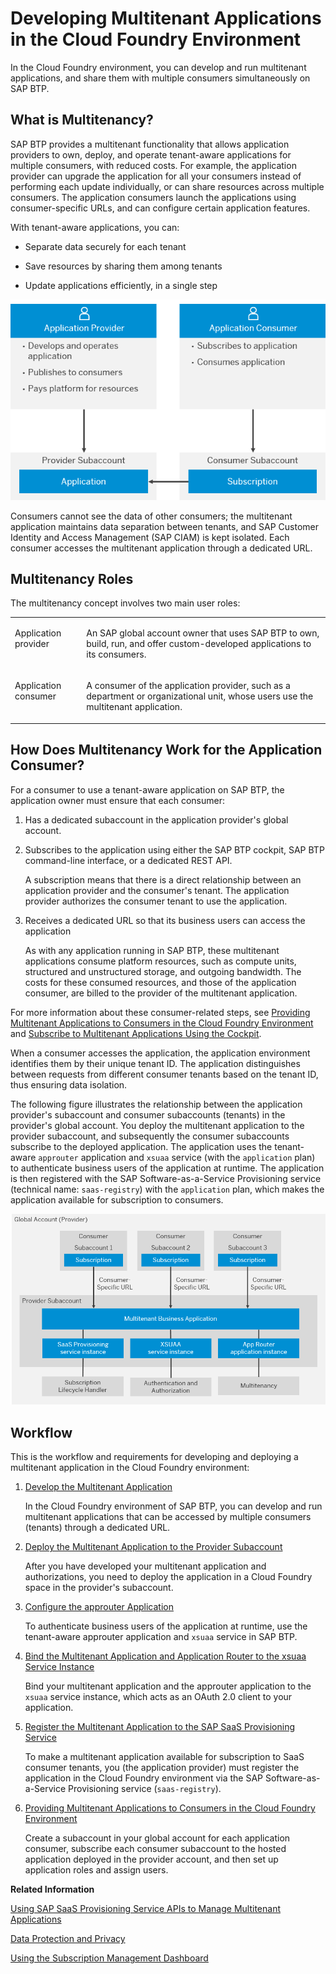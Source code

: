 <!-- loio5e8a2b74e4f2442b8257c850ed912f48 -->

# Developing Multitenant Applications in the Cloud Foundry Environment

 In the Cloud Foundry environment, you can develop and run multitenant applications, and share them with multiple consumers simultaneously on SAP BTP. 



<a name="loio5e8a2b74e4f2442b8257c850ed912f48__section_rss_gp2_rnb"/>

## What is Multitenancy?

SAP BTP provides a multitenant functionality that allows application providers to own, deploy, and operate tenant-aware applications for multiple consumers, with reduced costs. For example, the application provider can upgrade the application for all your consumers instead of performing each update individually, or can share resources across multiple consumers. The application consumers launch the applications using consumer-specific URLs, and can configure certain application features.

With tenant-aware applications, you can:

-   Separate data securely for each tenant

-   Save resources by sharing them among tenants

-   Update applications efficiently, in a single step


 ![](images/CF_Subscriptions_031f5cb.png) 

Consumers cannot see the data of other consumers; the multitenant application maintains data separation between tenants, and SAP Customer Identity and Access Management \(SAP CIAM\) is kept isolated. Each consumer accesses the multitenant application through a dedicated URL.



<a name="loio5e8a2b74e4f2442b8257c850ed912f48__section_wvn_z4n_s2b"/>

## Multitenancy Roles

The multitenancy concept involves two main user roles:


<table>
<tr>
<td valign="top">

Application provider



</td>
<td valign="top">

An SAP global account owner that uses SAP BTP to own, build, run, and offer custom-developed applications to its consumers.



</td>
</tr>
<tr>
<td valign="top">

Application consumer



</td>
<td valign="top">

A consumer of the application provider, such as a department or organizational unit, whose users use the multitenant application.



</td>
</tr>
</table>



<a name="loio5e8a2b74e4f2442b8257c850ed912f48__section_ek5_z42_rnb"/>

## How Does Multitenancy Work for the Application Consumer?

For a consumer to use a tenant-aware application on SAP BTP, the application owner must ensure that each consumer:

1.  Has a dedicated subaccount in the application provider's global account.

2.  Subscribes to the application using either the SAP BTP cockpit, SAP BTP command-line interface, or a dedicated REST API.

    A subscription means that there is a direct relationship between an application provider and the consumer's tenant. The application provider authorizes the consumer tenant to use the application.

3.  Receives a dedicated URL so that its business users can access the application

    As with any application running in SAP BTP, these multitenant applications consume platform resources, such as compute units, structured and unstructured storage, and outgoing bandwidth. The costs for these consumed resources, and those of the application consumer, are billed to the provider of the multitenant application.


For more information about these consumer-related steps, see [Providing Multitenant Applications to Consumers in the Cloud Foundry Environment](providing-multitenant-applications-to-consumers-in-the-cloud-foundry-environment-7a013f1.md) and [Subscribe to Multitenant Applications Using the Cockpit](../50-administration-and-ops/subscribe-to-multitenant-applications-using-the-cockpit-7a3e396.md).

When a consumer accesses the application, the application environment identifies them by their unique tenant ID. The application distinguishes between requests from different consumer tenants based on the tenant ID, thus ensuring data isolation.

The following figure illustrates the relationship between the application provider's subaccount and consumer subaccounts \(tenants\) in the provider's global account. You deploy the multitenant application to the provider subaccount, and subsequently the consumer subaccounts subscribe to the deployed application. The application uses the tenant-aware `approuter` application and `xsuaa` service \(with the `application` plan\) to authenticate business users of the application at runtime. The application is then registered with the SAP Software-as-a-Service Provisioning service \(technical name: `saas-registry`\) with the `application` plan, which makes the application available for subscription to consumers.

 ![](images/CF_SaaS_-_Multitenancy_Diagram_for_Developer_Guide_ca302c3.png) 



<a name="loio5e8a2b74e4f2442b8257c850ed912f48__section_rlp_1p2_rnb"/>

## Workflow

This is the workflow and requirements for developing and deploying a multitenant application in the Cloud Foundry environment:

1.  [Develop the Multitenant Application](develop-the-multitenant-application-ff54047.md)

    In the Cloud Foundry environment of SAP BTP, you can develop and run multitenant applications that can be accessed by multiple consumers \(tenants\) through a dedicated URL.

2.  [Deploy the Multitenant Application to the Provider Subaccount](deploy-the-multitenant-application-to-the-provider-subaccount-2204416.md)

    After you have developed your multitenant application and authorizations, you need to deploy the application in a Cloud Foundry space in the provider's subaccount.

3.  [Configure the approuter Application](configure-the-approuter-application-5af9067.md)

    To authenticate business users of the application at runtime, use the tenant-aware approuter application and `xsuaa` service in SAP BTP.

4.  [Bind the Multitenant Application and Application Router to the xsuaa Service Instance](bind-the-multitenant-application-and-application-router-to-the-xsuaa-service-instance-f56d74d.md)

    Bind your multitenant application and the approuter application to the `xsuaa` service instance, which acts as an OAuth 2.0 client to your application.

5.  [Register the Multitenant Application to the SAP SaaS Provisioning Service](register-the-multitenant-application-to-the-sap-saas-provisioning-service-3971151.md)

    To make a multitenant application available for subscription to SaaS consumer tenants, you \(the application provider\) must register the application in the Cloud Foundry environment via the SAP Software-as-a-Service Provisioning service \(`saas-registry`\).

6.  [Providing Multitenant Applications to Consumers in the Cloud Foundry Environment](providing-multitenant-applications-to-consumers-in-the-cloud-foundry-environment-7a013f1.md)

    Create a subaccount in your global account for each application consumer, subscribe each consumer subaccount to the hosted application deployed in the provider account, and then set up application roles and assign users.


**Related Information**  


[Using SAP SaaS Provisioning Service APIs to Manage Multitenant Applications](using-sap-saas-provisioning-service-apis-to-manage-multitenant-applications-ed08c7d.md "You can use the SAP Software-as-a-Service Provisioning service (technical name: saas-registry) APIs to manage your multitenant application.")

[Data Protection and Privacy](../60-security/data-protection-and-privacy-7e513d3.md "Data protection is associated with numerous legal requirements and privacy concerns. In addition to compliance with general data protection and privacy acts, it is necessary to consider compliance with industry-specific legislation in different countries.")

[Using the Subscription Management Dashboard](using-the-subscription-management-dashboard-434be69.md "Learn how to use the SAP BTP subscription management dashboard to manage your multitenant applications through a user interface.")


